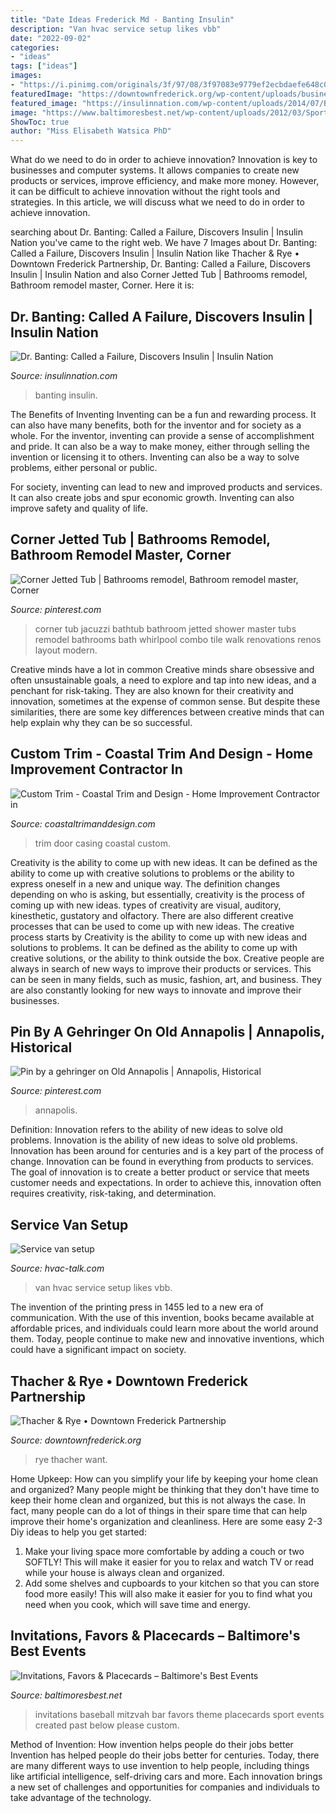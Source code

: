 ```yaml
---
title: "Date Ideas Frederick Md - Banting Insulin"
description: "Van hvac service setup likes vbb"
date: "2022-09-02"
categories:
- "ideas"
tags: ["ideas"]
images:
- "https://i.pinimg.com/originals/3f/97/08/3f97083e9779ef2ecbdaefe648c082dd.jpg"
featuredImage: "https://downtownfrederick.org/wp-content/uploads/business_thacher-and-rye-scaled.jpeg"
featured_image: "https://insulinnation.com/wp-content/uploads/2014/07/BantingAndDog_1923_620px.jpg"
image: "https://www.baltimoresbest.net/wp-content/uploads/2012/03/Sport-Baseball-Theme-Bar-Mitzvah-02906-1.jpg"
ShowToc: true
author: "Miss Elisabeth Watsica PhD"
---
```



What do we need to do in order to achieve innovation?
Innovation is key to businesses and computer systems. It allows companies to create new products or services, improve efficiency, and make more money. However, it can be difficult to achieve innovation without the right tools and strategies. In this article, we will discuss what we need to do in order to achieve innovation.

	

		
searching about Dr. Banting: Called a Failure, Discovers Insulin | Insulin Nation you've came to the right web. We have 7 Images about Dr. Banting: Called a Failure, Discovers Insulin | Insulin Nation like Thacher &amp; Rye • Downtown Frederick Partnership, Dr. Banting: Called a Failure, Discovers Insulin | Insulin Nation and also Corner Jetted Tub | Bathrooms remodel, Bathroom remodel master, Corner. Here it is:
		
    
## Dr. Banting: Called A Failure, Discovers Insulin | Insulin Nation

<img loading=lazy src="https://insulinnation.com/wp-content/uploads/2014/07/BantingAndDog_1923_620px.jpg" onerror="this.onerror=null;this.src='https://tse1.mm.bing.net/th?id=OIP.Ez339o2WlJAbI_6tjpsYAAHaEL&amp;pid=15.1';" alt="Dr. Banting: Called a Failure, Discovers Insulin | Insulin Nation">

_Source: insulinnation.com_

>banting insulin. 

	

The Benefits of Inventing
Inventing can be a fun and rewarding process. It can also have many benefits, both for the inventor and for society as a whole.
For the inventor, inventing can provide a sense of accomplishment and pride. It can also be a way to make money, either through selling the invention or licensing it to others. Inventing can also be a way to solve problems, either personal or public.

For society, inventing can lead to new and improved products and services. It can also create jobs and spur economic growth. Inventing can also improve safety and quality of life.

    
## Corner Jetted Tub | Bathrooms Remodel, Bathroom Remodel Master, Corner

<img loading=lazy src="https://i.pinimg.com/originals/3f/97/08/3f97083e9779ef2ecbdaefe648c082dd.jpg" onerror="this.onerror=null;this.src='https://tse1.mm.bing.net/th?id=OIP.8QiOqEw8U_hZPY2hTcaI1wHaJ4&amp;pid=15.1';" alt="Corner Jetted Tub | Bathrooms remodel, Bathroom remodel master, Corner">

_Source: pinterest.com_

>corner tub jacuzzi bathtub bathroom jetted shower master tubs remodel bathrooms bath whirlpool combo tile walk renovations renos layout modern. 

	

Creative minds have a lot in common
Creative minds share obsessive and often unsustainable goals, a need to explore and tap into new ideas, and a penchant for risk-taking. They are also known for their creativity and innovation, sometimes at the expense of common sense. But despite these similarities, there are some key differences between creative minds that can help explain why they can be so successful.

    
## Custom Trim - Coastal Trim And Design - Home Improvement Contractor In

<img loading=lazy src="http://www.coastaltrimanddesign.com/wp-content/uploads/2017/03/trim5-e1489153223892.jpg" onerror="this.onerror=null;this.src='https://tse2.mm.bing.net/th?id=OIP.-TOus9GjawGmkIHggF_YsgHaJ4&amp;pid=15.1';" alt="Custom Trim - Coastal Trim and Design - Home Improvement Contractor in">

_Source: coastaltrimanddesign.com_

>trim door casing coastal custom. 

	

Creativity is the ability to come up with new ideas. It can be defined as the ability to come up with creative solutions to problems or the ability to express oneself in a new and unique way. The definition changes depending on who is asking, but essentially, creativity is the process of coming up with new ideas. types of creativity are visual, auditory, kinesthetic, gustatory and olfactory. There are also different creative processes that can be used to come up with new ideas. The creative process starts by
Creativity is the ability to come up with new ideas and solutions to problems. It can be defined as the ability to come up with creative solutions, or the ability to think outside the box. Creative people are always in search of new ways to improve their products or services. This can be seen in many fields, such as music, fashion, art, and business. They are also constantly looking for new ways to innovate and improve their businesses.

    
## Pin By A Gehringer On Old Annapolis | Annapolis, Historical

<img loading=lazy src="https://i.pinimg.com/736x/1a/87/eb/1a87ebf3513d981a3ecd104397db0fc8.jpg" onerror="this.onerror=null;this.src='https://tse3.mm.bing.net/th?id=OIP.7GPkZuXBcjY6C5SoHsjFiAHaER&amp;pid=15.1';" alt="Pin by a gehringer on Old Annapolis | Annapolis, Historical">

_Source: pinterest.com_

>annapolis. 

	

Definition: Innovation refers to the ability of new ideas to solve old problems.
Innovation is the ability of new ideas to solve old problems. Innovation has been around for centuries and is a key part of the process of change. Innovation can be found in everything from products to services. The goal of innovation is to create a better product or service that meets customer needs and expectations. In order to achieve this, innovation often requires creativity, risk-taking, and determination.

    
## Service Van Setup

<img loading=lazy src="https://hvac-talk.com/vbb/attachment.php?attachmentid=502691&amp;d=1404358487" onerror="this.onerror=null;this.src='https://tse4.mm.bing.net/th?id=OIP.Y2RaySSuvLNVuxsfCBn00AHaJ4&amp;pid=15.1';" alt="Service van setup">

_Source: hvac-talk.com_

>van hvac service setup likes vbb. 

	

The invention of the printing press in 1455 led to a new era of communication. With the use of this invention, books became available at affordable prices, and individuals could learn more about the world around them. Today, people continue to make new and innovative inventions, which could have a significant impact on society.

    
## Thacher &amp; Rye • Downtown Frederick Partnership

<img loading=lazy src="https://downtownfrederick.org/wp-content/uploads/business_thacher-and-rye-scaled.jpeg" onerror="this.onerror=null;this.src='https://tse3.mm.bing.net/th?id=OIP.M2EYpjHqedtqqg1z-8SxZwHaCj&amp;pid=15.1';" alt="Thacher &amp; Rye • Downtown Frederick Partnership">

_Source: downtownfrederick.org_

>rye thacher want. 

	

Home Upkeep: How can you simplify your life by keeping your home clean and organized?
Many people might be thinking that they don't have time to keep their home clean and organized, but this is not always the case. In fact, many people can do a lot of things in their spare time that can help improve their home's organization and cleanliness. Here are some easy 2-3 Diy ideas to help you get started: 
1. Make your living space more comfortable by adding a couch or two SOFTLY! This will make it easier for you to relax and watch TV or read while your house is always clean and organized. 
2. Add some shelves and cupboards to your kitchen so that you can store food more easily! This will also make it easier for you to find what you need when you cook, which will save time and energy. 

    
## Invitations, Favors &amp; Placecards – Baltimore&#039;s Best Events

<img loading=lazy src="https://www.baltimoresbest.net/wp-content/uploads/2012/03/Sport-Baseball-Theme-Bar-Mitzvah-02906-1.jpg" onerror="this.onerror=null;this.src='https://tse2.mm.bing.net/th?id=OIP.6uVMaLRdi5U6suTvKQmChAHaFj&amp;pid=15.1';" alt="Invitations, Favors &amp; Placecards – Baltimore&#039;s Best Events">

_Source: baltimoresbest.net_

>invitations baseball mitzvah bar favors theme placecards sport events created past below please custom. 

	

Method of Invention: How invention helps people do their jobs better
Invention has helped people do their jobs better for centuries. Today, there are many different ways to use invention to help people, including things like artificial intelligence, self-driving cars and more. Each innovation brings a new set of challenges and opportunities for companies and individuals to take advantage of the technology.

